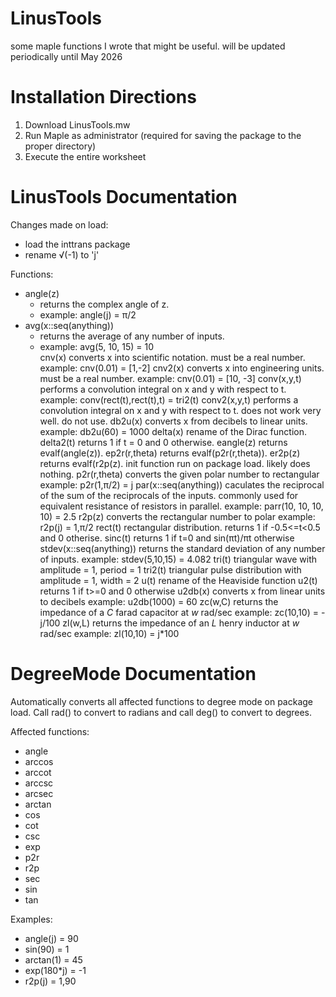 # LinusTools
some maple functions I wrote that might be useful. will be updated periodically until May 2026

# Installation Directions
1. Download LinusTools.mw
2. Run Maple as administrator (required for saving the package to the proper directory)
3. Execute the entire worksheet

# LinusTools Documentation
  Changes made on load:
  - load the inttrans package
  - rename √(-1) to 'j'

  Functions:
  - angle(z)
    - returns the complex angle of z.
    - example: angle(j) = π/2
  - avg(x::seq(anything))
    - returns the average of any number of inputs.
    - example: avg(5, 10, 15) = 10  
    cnv(x)
      converts x into scientific notation. must be a real number.
      example: cnv(0.01) = [1,-2]
    cnv2(x)
      converts x into engineering units. must be a real number.
      example: cnv(0.01) = [10, -3]
    conv(x,y,t)
      performs a convolution integral on x and y with respect to t.
      example: conv(rect(t),rect(t),t) = tri2(t)
    conv2(x,y,t)
      performs a convolution integral on x and y with respect to t. does not work very well. do not use.
    db2u(x)
      converts x from decibels to linear units.
      example: db2u(60) = 1000
    delta(x)
      rename of the Dirac function.
    delta2(t)
      returns 1 if t = 0 and 0 otherwise.
    eangle(z)
      returns evalf(angle(z)).
    ep2r(r,theta)
      returns evalf(p2r(r,theta)).
    er2p(z)
      returns evalf(r2p(z).
    init
      function run on package load. likely does nothing.
    p2r(r,theta)
      converts the given polar number to rectangular
      example: p2r(1,π/2) = j
    par(x::seq(anything))
      caculates the reciprocal of the sum of the reciprocals of the inputs. commonly used for equivalent resistance of resistors in parallel.
      example: parr(10, 10, 10, 10) = 2.5
    r2p(z)
      converts the rectangular number to polar
      example: r2p(j) = 1,π/2
    rect(t)
      rectangular distribution. returns 1 if -0.5<=t<0.5 and 0 otherise.
    sinc(t)
      returns 1 if t=0 and sin(πt)/πt otherwise
    stdev(x::seq(anything))
      returns the standard deviation of any number of inputs.
      example: stdev(5,10,15) = 4.082
    tri(t)
      triangular wave with amplitude = 1, period = 1
    tri2(t)
      triangular pulse distribution with amplitude = 1, width = 2
    u(t)
      rename of the Heaviside function
    u2(t)
      returns 1 if t>=0 and 0 otherwise
    u2db(x)
      converts x from linear units to decibels
      example: u2db(1000) = 60
    zc(w,C)
      returns the impedance of a _C_ farad capacitor at _w_ rad/sec
      example: zc(10,10) = -j/100
    zl(w,L)
      returns the impedance of an _L_ henry inductor at _w_ rad/sec
      example: zl(10,10) = j*100
      
# DegreeMode Documentation
  Automatically converts all affected functions to degree mode on package load.
  Call rad() to convert to radians and call deg() to convert to degrees.

  Affected functions:
  - angle
  - arccos
  - arccot
  - arccsc
  - arcsec
  - arctan
  - cos
  - cot
  - csc
  - exp
  - p2r
  - r2p
  - sec
  - sin
  - tan

  Examples:
  - angle(j) = 90
  - sin(90) = 1
  - arctan(1) = 45
  - exp(180*j) = -1
  - r2p(j) = 1,90
